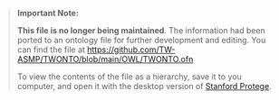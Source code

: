 >**Important Note:**
> 
>**This file is no longer being maintained**. The information had been ported to an ontology file for further development and editing. You can find the file at https://github.com/TW-ASMP/TWONTO/blob/main/OWL/TWONTO.ofn
>
> To view the contents of the file as a hierarchy, save it to you computer, and open it with the desktop version of [Stanford Protege](https://protege.stanford.edu/software.php).
